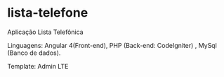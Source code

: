 # lista-telefone

Aplicação Lista Telefônica 

Linguagens: Angular 4(Front-end), PHP (Back-end: CodeIgniter) , MySql (Banco de dados).

Template: Admin LTE
